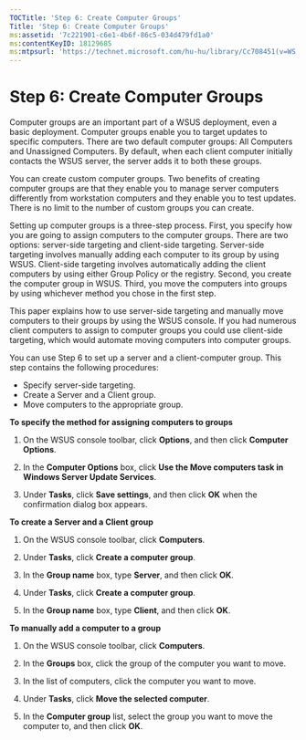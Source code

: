 ```yaml
---
TOCTitle: 'Step 6: Create Computer Groups'
Title: 'Step 6: Create Computer Groups'
ms:assetid: '7c221901-c6e1-4b6f-86c5-034d479fd1a0'
ms:contentKeyID: 18129685
ms:mtpsurl: 'https://technet.microsoft.com/hu-hu/library/Cc708451(v=WS.10)'
---
```


Step 6: Create Computer Groups
==============================

Computer groups are an important part of a WSUS deployment, even a basic deployment. Computer groups enable you to target updates to specific computers. There are two default computer groups: All Computers and Unassigned Computers. By default, when each client computer initially contacts the WSUS server, the server adds it to both these groups.

You can create custom computer groups. Two benefits of creating computer groups are that they enable you to manage server computers differently from workstation computers and they enable you to test updates. There is no limit to the number of custom groups you can create.

Setting up computer groups is a three-step process. First, you specify how you are going to assign computers to the computer groups. There are two options: server-side targeting and client-side targeting. Server-side targeting involves manually adding each computer to its group by using WSUS. Client-side targeting involves automatically adding the client computers by using either Group Policy or the registry. Second, you create the computer group in WSUS. Third, you move the computers into groups by using whichever method you chose in the first step.

This paper explains how to use server-side targeting and manually move computers to their groups by using the WSUS console. If you had numerous client computers to assign to computer groups you could use client-side targeting, which would automate moving computers into computer groups.

You can use Step 6 to set up a server and a client-computer group. This step contains the following procedures:

-   Specify server-side targeting.
-   Create a Server and a Client group.
-   Move computers to the appropriate group.

**To specify the method for assigning computers to groups**
1.  On the WSUS console toolbar, click **Options**, and then click **Computer Options**.

2.  In the **Computer Options** box, click **Use the Move computers task in Windows Server Update Services**.

3.  Under **Tasks**, click **Save settings**, and then click **OK** when the confirmation dialog box appears.

**To create a Server and a Client group**
1.  On the WSUS console toolbar, click **Computers**.

2.  Under **Tasks**, click **Create a computer group**.

3.  In the **Group name** box, type **Server**, and then click **OK**.

4.  Under **Tasks**, click **Create a computer group**.

5.  In the **Group name** box, type **Client**, and then click **OK**.

**To manually add a computer to a group**
1.  On the WSUS console toolbar, click **Computers**.

2.  In the **Groups** box, click the group of the computer you want to move.

3.  In the list of computers, click the computer you want to move.

4.  Under **Tasks**, click **Move the selected computer**.

5.  In the **Computer group** list, select the group you want to move the computer to, and then click **OK**.
